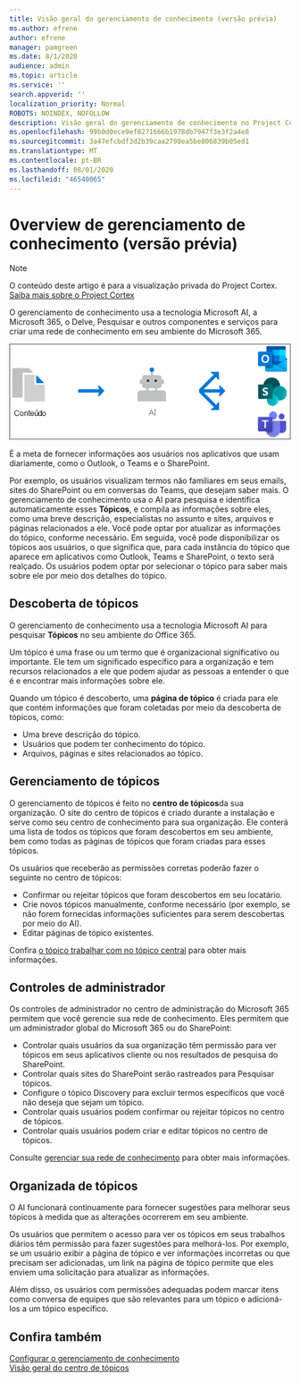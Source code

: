 ```yaml
---
title: Visão geral do gerenciamento de conhecimento (versão prévia)
ms.author: efrene
author: efrene
manager: pamgreen
ms.date: 8/1/2020
audience: admin
ms.topic: article
ms.service: ''
search.appverid: ''
localization_priority: Normal
ROBOTS: NOINDEX, NOFOLLOW
description: Visão geral do gerenciamento de conhecimento no Project Cortex.
ms.openlocfilehash: 99b0d0ece9ef8271666b1978db7947f3e3f2a4e8
ms.sourcegitcommit: 3a47efcbdf3d2b39caa2798ea5be806839b05ed1
ms.translationtype: MT
ms.contentlocale: pt-BR
ms.lasthandoff: 08/01/2020
ms.locfileid: "46540065"
---
```

# <a name="knowledge-management-0verview-preview"></a>0verview de gerenciamento de conhecimento (versão prévia)

> [!Note] 
> O conteúdo deste artigo é para a visualização privada do Project Cortex. [Saiba mais sobre o Project Cortex](https://aka.ms/projectcortex) 

O gerenciamento de conhecimento usa a tecnologia Microsoft AI, a Microsoft 365, o Delve, Pesquisar e outros componentes e serviços para criar uma rede de conhecimento em seu ambiente do Microsoft 365. 

   ![Fluxo de gerenciamento de conhecimento](../media/content-understanding/knowledge-management-flowchart.png) </br> 

É a meta de fornecer informações aos usuários nos aplicativos que usam diariamente, como o Outlook, o Teams e o SharePoint.

Por exemplo, os usuários visualizam termos não familiares em seus emails, sites do SharePoint ou em conversas do Teams, que desejam saber mais. O gerenciamento de conhecimento usa o AI para pesquisa e identifica automaticamente esses **Tópicos**, e compila as informações sobre eles, como uma breve descrição, especialistas no assunto e sites, arquivos e páginas relacionados a ele. Você pode optar por atualizar as informações do tópico, conforme necessário. Em seguida, você pode disponibilizar os tópicos aos usuários, o que significa que, para cada instância do tópico que aparece em aplicativos como Outlook, Teams e SharePoint, o texto será realçado. Os usuários podem optar por selecionar o tópico para saber mais sobre ele por meio dos detalhes do tópico.


## <a name="topic-discovery"></a>Descoberta de tópicos

O gerenciamento de conhecimento usa a tecnologia Microsoft AI para pesquisar **Tópicos** no seu ambiente do Office 365.

Um tópico é uma frase ou um termo que é organizacional significativo ou importante. Ele tem um significado específico para a organização e tem recursos relacionados a ele que podem ajudar as pessoas a entender o que é e encontrar mais informações sobre ele.

Quando um tópico é descoberto, uma **página de tópico** é criada para ele que contém informações que foram coletadas por meio da descoberta de tópicos, como:

- Uma breve descrição do tópico.
- Usuários que podem ter conhecimento do tópico.
- Arquivos, páginas e sites relacionados ao tópico.


## <a name="topic-management"></a>Gerenciamento de tópicos

O gerenciamento de tópicos é feito no **centro de tópicos**da sua organização. O site do centro de tópicos é criado durante a instalação e serve como seu centro de conhecimento para sua organização. Ele conterá uma lista de todos os tópicos que foram descobertos em seu ambiente, bem como todas as páginas de tópicos que foram criadas para esses tópicos. 

Os usuários que receberão as permissões corretas poderão fazer o seguinte no centro de tópicos:

- Confirmar ou rejeitar tópicos que foram descobertos em seu locatário.
- Crie novos tópicos manualmente, conforme necessário (por exemplo, se não forem fornecidas informações suficientes para serem descobertas por meio do AI).
- Editar páginas de tópico existentes.</br>

Confira [o tópico trabalhar com no tópico central](work-with-topics.md) para obter mais informações.  


## <a name="admin-controls"></a>Controles de administrador

Os controles de administrador no centro de administração do Microsoft 365 permitem que você gerencie sua rede de conhecimento. Eles permitem que um administrador global do Microsoft 365 ou do SharePoint:

- Controlar quais usuários da sua organização têm permissão para ver tópicos em seus aplicativos cliente ou nos resultados de pesquisa do SharePoint.
- Controlar quais sites do SharePoint serão rastreados para Pesquisar tópicos.
- Configure o tópico Discovery para excluir termos específicos que você não deseja que sejam um tópico.
- Controlar quais usuários podem confirmar ou rejeitar tópicos no centro de tópicos.
- Controlar quais usuários podem criar e editar tópicos no centro de tópicos.

Consulte [gerenciar sua rede de conhecimento](manage-knowledge-network.md) para obter mais informações. 

## <a name="topic-curation"></a>Organizada de tópicos

O AI funcionará continuamente para fornecer sugestões para melhorar seus tópicos à medida que as alterações ocorrerem em seu ambiente.

Os usuários que permitem o acesso para ver os tópicos em seus trabalhos diários têm permissão para fazer sugestões para melhorá-los. Por exemplo, se um usuário exibir a página de tópico e ver informações incorretas ou que precisam ser adicionadas, um link na página de tópico permite que eles enviem uma solicitação para atualizar as informações.

Além disso, os usuários com permissões adequadas podem marcar itens como conversa de equipes que são relevantes para um tópico e adicioná-los a um tópico específico.




## <a name="see-also"></a>Confira também
[Configurar o gerenciamento de conhecimento](set-up-knowledge-network.md)</br>
[Visão geral do centro de tópicos](topic-center-overview.md)